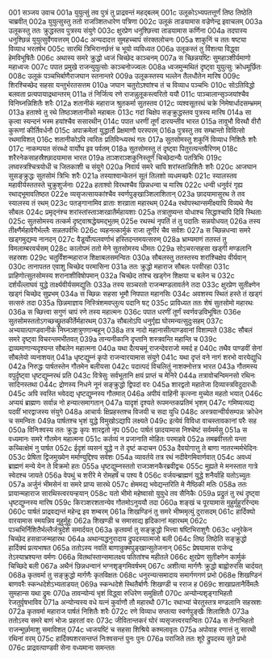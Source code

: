001  सञ्जय उवाच
001a युयुत्सुं तव पुत्रं तु प्राद्रवन्तं महद्बलम्
001c उलूकोऽभ्यपतत्तूर्णं तिष्ठ तिष्ठेति चाब्रवीत्
002a युयुत्सुस्तु ततो राजञ्शितधारेण पत्रिणा
002c उलूकं ताडयामास वज्रेणेन्द्र इवाचलम्
003a उलूकस्तु ततः क्रुद्धस्तव पुत्रस्य संयुगे
003c क्षुरप्रेण धनुश्छित्त्वा ताडयामास कर्णिना
004a तदपास्य धनुश्छिन्नं युयुत्सुर्वेगवत्तरम्
004c अन्यदादत्त सुमहच्चापं संरक्तलोचनः
005a शाकुनिं च ततः षष्ट्या विव्याध भरतर्षभ
005c सारथिं त्रिभिरानर्छत्तं च भूयो व्यविध्यत
006a उलूकस्तं तु विंशत्या विद्ध्वा हेमविभूषितैः
006c अथास्य समरे क्रुद्धो ध्वजं चिच्छेद काञ्चनम्
007a स च्छिन्नयष्टिः सुमहाञ्शीर्यमाणो महाध्वजः
007c पपात प्रमुखे राजन्युयुत्सोः काञ्चनोज्ज्वलः
008a ध्वजमुन्मथितं दृष्ट्वा युयुत्सुः क्रोधमूर्छितः
008c उलूकं पञ्चभिर्बाणैराजघान स्तनान्तरे
009a उलूकस्तस्य भल्लेन तैलधौतेन मारिष
009c शिरश्चिच्छेद सहसा यन्तुर्भरतसत्तम
010a जघान चतुरोऽश्वांश्च तं च विव्याध पञ्चभिः
010c सोऽतिविद्धो बलवता प्रत्यपायाद्रथान्तरम्
011a तं निर्जित्य रणे राजन्नुलूकस्त्वरितो ययौ
011c पाञ्चालान्सृञ्जयांश्चैव विनिघ्नन्निशितैः शरैः
012a शतानीकं महाराज श्रुतकर्मा सुतस्तव
012c व्यश्वसूतरथं चक्रे निमेषार्धादसम्भ्रमम्
013a हताश्वे तु रथे तिष्ठञ्शतानीको महाबलः
013c गदां चिक्षेप सङ्क्रुद्धस्तव पुत्रस्य मारिष
014a सा कृत्वा स्यन्दनं भस्म हयांश्चैव ससारथीन्
014c पपात धरणीं तूर्णं दारयन्तीव भारत
015a तावुभौ विरथौ वीरौ कुरूणां कीर्तिवर्धनौ
015c अपाक्रमेतां युद्धार्तौ प्रेक्षमाणौ परस्परम्
016a पुत्रस्तु तव सम्भ्रान्तो विवित्सो रथमाविशत्
016c शतानीकोऽपि त्वरितः प्रतिविन्ध्यरथं गतः
017a सुतसोमस्तु शकुनिं विव्याध निशितैः शरैः
017c नाकम्पयत संरब्धो वार्योघ इव पर्वतम्
018a सुतसोमस्तु तं दृष्ट्वा पितुरत्यन्तवैरिणम्
018c शरैरनेकसाहस्रैश्छादयामास भारत
019a ताञ्शराञ्शकुनिस्तूर्णं चिच्छेदान्यैः पतत्रिभिः
019c लघ्वस्त्रश्चित्रयोधी च जितकाशी च संयुगे
020a निवार्य समरे चापि शरांस्तान्निशितैः शरैः
020c आजघान सुसङ्क्रुद्धः सुतसोमं त्रिभिः शरैः
021a तस्याश्वान्केतनं सूतं तिलशो व्यधमच्छरैः
021c स्यालस्तव महावीर्यस्ततस्ते चुक्रुशुर्जनाः
022a हताश्वो विरथश्चैव छिन्नधन्वा च मारिष
022c धन्वी धनुर्वरं गृह्य रथाद्भूमावतिष्ठत
022e व्यसृजत्सायकांश्चैव स्वर्णपुङ्खाञ्शिलाशितान्
023a छादयामासुरथ ते तव स्यालस्य तं रथम्
023c पतङ्गानामिव व्राताः शरव्राता महारथम्
024a रथोपस्थान्समीक्ष्यापि विव्यथे नैव सौबलः
024c प्रमृद्नंश्च शरांस्तांस्ताञ्शरव्रातैर्महायशाः
025a तत्रातुष्यन्त योधाश्च सिद्धाश्चापि दिवि स्थिताः
025c सुतसोमस्य तत्कर्म दृष्ट्वाश्रद्धेयमद्भुतम्
025e रथस्थं नृपतिं तं तु पदातिः सन्नयोधयत्
026a तस्य तीक्ष्णैर्महावेगैर्भल्लैः सन्नतपर्वभिः
026c व्यहनत्कार्मुकं राजा तूणीरं चैव सर्वशः
027a स च्छिन्नधन्वा समरे खड्गमुद्यम्य नानदन्
027c वैडूर्योत्पलवर्णाभं हस्तिदन्तमयत्सरुम्
028a भ्राम्यमाणं ततस्तं तु विमलाम्बरवर्चसम्
028c कालोपमं ततो मेने सुतसोमस्य धीमतः
029a सोऽचरत्सहसा खड्गी मण्डलानि सहस्रशः
029c चतुर्विंशन्महाराज शिक्षाबलसमन्वितः
030a सौबलस्तु ततस्तस्य शरांश्चिक्षेप वीर्यवान्
030c तानापतत एवाशु चिच्छेद परमासिना
031a ततः क्रुद्धो महाराज सौबलः परवीरहा
031c प्राहिणोत्सुतसोमस्य शरानाशीविषोपमान्
032a चिच्छेद तांश्च खड्गेन शिक्षया च बलेन च
032c दर्शयँल्लाघवं युद्धे तार्क्ष्यवीर्यसमद्युतिः
033a तस्य सञ्चरतो राजन्मण्डलावर्तने तदा
033c क्षुरप्रेण सुतीक्ष्णेन खड्गं चिच्छेद सुप्रभम्
034a स च्छिन्नः सहसा भूमौ निपपात महानसिः
034c अवशस्य स्थितं हस्ते तं खड्गं सत्सरुं तदा
035a छिन्नमाज्ञाय निस्त्रिंशमवप्लुत्य पदानि षट्
035c प्राविध्यत ततः शेषं सुतसोमो महारथः
036a स च्छित्त्वा सगुणं चापं रणे तस्य महात्मनः
036c पपात धरणीं तूर्णं स्वर्णवज्रविभूषितः
036e सुतसोमस्ततोऽगच्छच्छ्रुतकीर्तेर्महारथम्
037a सौबलोऽपि धनुर्गृह्य घोरमन्यत्सुदुःसहम्
037c अभ्ययात्पाण्डवानीकं निघ्नञ्शत्रुगणान्बहून्
038a तत्र नादो महानासीत्पाण्डवानां विशाम्पते
038c सौबलं समरे दृष्ट्वा विचरन्तमभीतवत्
039a तान्यनीकानि दृप्तानि शस्त्रवन्ति महान्ति च
039c द्राव्यमाणान्यदृश्यन्त सौबलेन महात्मना
040a यथा दैत्यचमूं राजन्देवराजो ममर्द ह
040c तथैव पाण्डवीं सेनां सौबलेयो व्यनाशयत्
041a धृष्टद्युम्नं कृपो राजन्वारयामास संयुगे
041c यथा दृप्तं वने नागं शरभो वारयेद्युधि
042a निरुद्धः पार्षतस्तेन गौतमेन बलीयसा
042c पदात्पदं विचलितुं नाशक्नोत्तत्र भारत
043a गौतमस्य वपुर्दृष्ट्वा धृष्टद्युम्नरथं प्रति
043c वित्रेसुः सर्वभूतानि क्षयं प्राप्तं च मेनिरे
044a तत्रावोचन्विमनसो रथिनः सादिनस्तथा
044c द्रोणस्य निधने नूनं सङ्क्रुद्धो द्विपदां वरः
045a शारद्वतो महातेजा दिव्यास्त्रविदुदारधीः
045c अपि स्वस्ति भवेदद्य धृष्टद्युम्नस्य गौतमात्
046a अपीयं वाहिनी कृत्स्ना मुच्येत महतो भयात्
046c अप्ययं ब्राह्मणः सर्वान्न नो हन्यात्समागतान्
047a यादृशं दृश्यते रूपमन्तकप्रतिमं भृशम्
047c गमिष्यत्यद्य पदवीं भारद्वाजस्य संयुगे
048a आचार्यः क्षिप्रहस्तश्च विजयी च सदा युधि
048c अस्त्रवान्वीर्यसम्पन्नः क्रोधेन च समन्वितः
049a पार्षतश्च भृशं युद्धे विमुखोऽद्यापि लक्ष्यते
049c इत्येवं विविधा वाचस्तावकानां परैः सह
050a विनिःश्वस्य ततः क्रुद्धः कृपः शारद्वतो नृप
050c पार्षतं छादयामास निश्चेष्टं सर्वमर्मसु
051a स वध्यमानः समरे गौतमेन महात्मना
051c कर्तव्यं न प्रजानाति मोहितः परमाहवे
052a तमब्रवीत्ततो यन्ता कच्चित्क्षेमं नु पार्षत
052c ईदृशं व्यसनं युद्धे न ते दृष्टं कदाचन
053a दैवयोगात्तु ते बाणा नातरन्मर्मभेदिनः
053c प्रेषिता द्विजमुख्येन मर्माण्युद्दिश्य सर्वशः
054a व्यावर्तये तत्र रथं नदीवेगमिवार्णवात्
054c अवध्यं ब्राह्मणं मन्ये येन ते विक्रमो हतः
055a धृष्टद्युम्नस्ततो राजञ्शनकैरब्रवीद्वचः
055c मुह्यते मे मनस्तात गात्रे स्वेदश्च जायते
056a वेपथुं च शरीरे मे रोमहर्षं च पश्य वै
056c वर्जयन्ब्राह्मणं युद्धे शनैर्याहि यतोऽच्युतः
057a अर्जुनं भीमसेनं वा समरे प्राप्य सारथे
057c क्षेममद्य भवेद्यन्तरिति मे नैष्ठिकी मतिः
058a ततः प्रायान्महाराज सारथिस्त्वरयन्हयान्
058c यतो भीमो महेष्वासो युयुधे तव सैनिकैः
059a प्रद्रुतं तु रथं दृष्ट्वा धृष्टद्युम्नस्य मारिष
059c किरञ्शरशतान्येव गौतमोऽनुययौ तदा
060a शङ्खं च पूरयामास मुहुर्मुहुररिन्दमः
060c पार्षतं प्राद्रवद्यन्तं महेन्द्र इव शम्बरम्
061a शिखण्डिनं तु समरे भीष्ममृत्युं दुरासदम्
061c हार्दिक्यो वारयामास स्मयन्निव मुहुर्मुहुः
062a शिखण्डी च समासाद्य हृदिकानां महारथम्
062c पञ्चभिर्निशितैर्भल्लैर्जत्रुदेशे समार्दयत्
063a कृतवर्मा तु सङ्क्रुद्धो भित्त्वा षष्टिभिराशुगैः
063c धनुरेकेन चिच्छेद हसन्राजन्महारथः
064a अथान्यद्धनुरादाय द्रुपदस्यात्मजो बली
064c तिष्ठ तिष्ठेति सङ्क्रुद्धो हार्दिक्यं प्रत्यभाषत
065a ततोऽस्य नवतिं बाणान्रुक्मपुङ्खान्सुतेजनान्
065c प्रेषयामास राजेन्द्र तेऽस्याभ्रश्यन्त वर्मणः
066a वितथांस्तान्समालक्ष्य पतितांश्च महीतले
066c क्षुरप्रेण सुतीक्ष्णेन कार्मुकं चिच्छिदे बली
067a अथैनं छिन्नधन्वानं भग्नशृङ्गमिवर्षभम्
067c अशीत्या मार्गणैः क्रुद्धो बाह्वोरुरसि चार्दयत्
068a कृतवर्मा तु सङ्क्रुद्धो मार्गणैः कृतविक्षतः
068c धनुरन्यत्समादाय समार्गणगणं प्रभो
068e शिखण्डिनं बाणवरैः स्कन्धदेशेऽभ्यताडयत्
069a स्कन्धदेशे स्थितैर्बाणैः शिखण्डी च रराज ह
069c शाखाप्रतानैर्विमलैः सुमहान्स यथा द्रुमः
070a तावन्योन्यं भृशं विद्ध्वा रुधिरेण समुक्षितौ
070c अन्योन्यशृङ्गाभिहतौ रेजतुर्वृषभाविव
071a अन्योन्यस्य वधे यत्नं कुर्वाणौ तौ महारथौ
071c रथाभ्यां चेरतुस्तत्र मण्डलानि सहस्रशः
072a कृतवर्मा महाराज पार्षतं निशितैः शरैः
072c रणे विव्याध सप्तत्या स्वर्णपुङ्खैः शिलाशितैः
073a ततोऽस्य समरे बाणं भोजः प्रहरतां वरः
073c जीवितान्तकरं घोरं व्यसृजत्त्वरयान्वितः
074a स तेनाभिहतो राजन्मूर्छामाशु समाविशत्
074c ध्वजयष्टिं च सहसा शिश्रिये कश्मलावृतः
075a अपोवाह रणात्तं तु सारथी रथिनां वरम्
075c हार्दिक्यशरसन्तप्तं निःश्वसन्तं पुनः पुनः
076a पराजिते ततः शूरे द्रुपदस्य सुते प्रभो
076c प्राद्रवत्पाण्डवी सेना वध्यमाना समन्ततः

